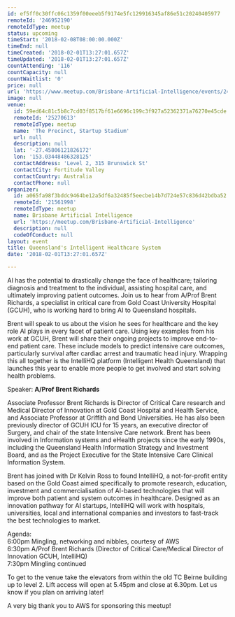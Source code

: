 ```yaml
---
id: ef5ff0c30ffc06c1359f00eeeb5f9174e5fc129916345af86e51c20240405977
remoteId: '246952190'
remoteIdType: meetup
status: upcoming
timeStart: '2018-02-08T08:00:00.000Z'
timeEnd: null
timeCreated: '2018-02-01T13:27:01.657Z'
timeUpdated: '2018-02-01T13:27:01.657Z'
countAttending: '116'
countCapacity: null
countWaitlist: '0'
price: null
url: 'https://www.meetup.com/Brisbane-Artificial-Intelligence/events/246952190/'
image: null
venue:
  id: 59ed64c81c5b8c7cd03f8517bf61e6696c199c3f927a52362371a76270e45cde
  remoteId: '25270613'
  remoteIdType: meetup
  name: 'The Precinct, Startup Stadium'
  url: null
  description: null
  lat: '-27.45806121826172'
  lon: '153.03448486328125'
  contactAddress: 'Level 2, 315 Brunswick St'
  contactCity: Fortitude Valley
  contactCountry: Australia
  contactPhone: null
organizer:
  id: a065fa98f3bddc9464be12a5df6a32485f5eecbe14b7d724e57c836d42bdba52
  remoteId: '21561998'
  remoteIdType: meetup
  name: Brisbane Artificial Intelligence
  url: 'https://meetup.com/Brisbane-Artificial-Intelligence'
  description: null
  codeOfConduct: null
layout: event
title: Queensland's Intelligent Healthcare System
date: '2018-02-01T13:27:01.657Z'

---
```

<p>AI has the potential to drastically change the face of healthcare; tailoring diagnosis and treatment to the individual, assisting hospital care, and ultimately improving patient outcomes. Join us to hear from A/Prof Brent Richards, a specialist in critical care from Gold Coast University Hospital (GCUH), who is working hard to bring AI to Queensland hospitals.</p> <p>Brent will speak to us about the vision he sees for healthcare and the key role AI plays in every facet of patient care. Using key examples from his work at GCUH, Brent will share their ongoing projects to improve end-to-end patient care. These include models to predict intensive care outcomes, particularly survival after cardiac arrest and traumatic head injury. Wrapping this all together is the IntelliHQ platform (Intelligent Health Queensland) that launches this year to enable more people to get involved and start solving health problems.</p> <p>Speaker: <b>A/Prof Brent Richards</b></p> <p>Associate Professor Brent Richards is Director of Critical Care research and Medical Director of Innovation at Gold Coast Hospital and Health Service, and Associate Professor at Griffith and Bond Universities. He has also been previously director of GCUH ICU for 15 years, an executive director of Surgery, and chair of the state Intensive Care network. Brent has been involved in Information systems and eHealth projects since the early 1990s, including the Queensland Health Information Strategy and Investment Board, and as the Project Executive for the State Intensive Care Clinical Information System.</p> <p>Brent has joined with Dr Kelvin Ross to found IntelliHQ, a not-for-profit entity based on the Gold Coast aimed specifically to promote research, education, investment and commercialisation of AI-based technologies that will improve both patient and system outcomes in healthcare. Designed as an innovation pathway for AI startups, IntelliHQ will work with hospitals, universities, local and international companies and investors to fast-track the best technologies to market.</p> <p>Agenda:<br/>6:00pm Mingling, networking and nibbles, courtesy of AWS<br/>6:30pm A/Prof Brent Richards (Director of Critical Care/Medical Director of Innovation GCUH, IntelliHQ)<br/>7:30pm Mingling continued</p> <p>To get to the venue take the elevators from within the old TC Beirne building up to level 2. Lift access will open at 5.45pm and close at 6.30pm. Let us know if you plan on arriving later!</p> <p>A very big thank you to AWS for sponsoring this meetup!</p>
